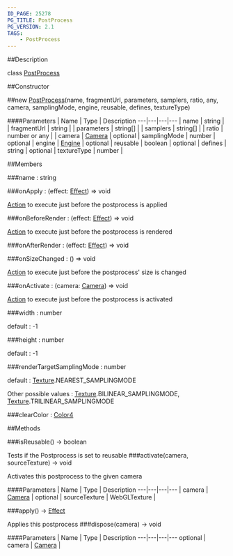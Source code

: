 ```yaml
---
ID_PAGE: 25278
PG_TITLE: PostProcess
PG_VERSION: 2.1
TAGS:
    - PostProcess
---
```

##Description

class [PostProcess](/classes/2.2-alpha/PostProcess)



##Constructor

##new [PostProcess](/classes/2.2-alpha/PostProcess)(name, fragmentUrl, parameters, samplers, ratio, any, camera, samplingMode, engine, reusable, defines, textureType)



####Parameters
 | Name | Type | Description
---|---|---|---
 | name | string | 
 | fragmentUrl | string | 
 | parameters | string[] | 
 | samplers | string[] | 
 | ratio | number or any | 
 | camera | [Camera](/classes/2.2-alpha/Camera) | 
optional | samplingMode | number | 
optional | engine | [Engine](/classes/2.2-alpha/Engine) | 
optional | reusable | boolean | 
optional | defines | string | 
optional | textureType | number | 

##Members

###name : string



###onApply : (effect: [Effect](/classes/2.2-alpha/Effect)) =&gt; void

[Action](/classes/2.2-alpha/Action) to execute just before the postprocess is applied

###onBeforeRender : (effect: [Effect](/classes/2.2-alpha/Effect)) =&gt; void

[Action](/classes/2.2-alpha/Action) to execute just before the postprocess is rendered

###onAfterRender : (effect: [Effect](/classes/2.2-alpha/Effect)) =&gt; void



###onSizeChanged : () =&gt; void

[Action](/classes/2.2-alpha/Action) to execute just before the postprocess' size is changed

###onActivate : (camera: [Camera](/classes/2.2-alpha/Camera)) =&gt; void

[Action](/classes/2.2-alpha/Action) to execute just before the postprocess is activated

###width : number

default : -1

###height : number

default : -1

###renderTargetSamplingMode : number

default : [Texture](/classes/2.2-alpha/Texture).NEAREST_SAMPLINGMODE

Other possible values : [Texture](/classes/2.2-alpha/Texture).BILINEAR_SAMPLINGMODE, [Texture](/classes/2.2-alpha/Texture).TRILINEAR_SAMPLINGMODE

###clearColor : [Color4](/classes/2.2-alpha/Color4)



##Methods

###isReusable() &rarr; boolean

Tests if the Postprocess is set to reusable
###activate(camera, sourceTexture) &rarr; void

Activates this postprocess to the given camera

####Parameters
 | Name | Type | Description
---|---|---|---
 | camera | [Camera](/classes/2.2-alpha/Camera) | 
optional | sourceTexture | WebGLTexture | 

###apply() &rarr; [Effect](/classes/2.2-alpha/Effect)

Applies this postprocess
###dispose(camera) &rarr; void



####Parameters
 | Name | Type | Description
---|---|---|---
optional | camera | [Camera](/classes/2.2-alpha/Camera) | 


